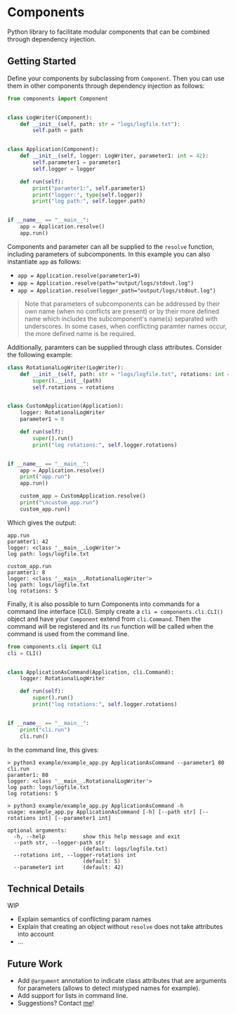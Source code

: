 # Components
Python library to facilitate modular components that can be combined through dependency injection.

## Getting Started
Define your components by subclassing from `Component`. Then you can use them in other components through dependency injection as follows:
```python
from components import Component


class LogWriter(Component):
    def __init__(self, path: str = "logs/logfile.txt"):
        self.path = path


class Application(Component):
    def __init__(self, logger: LogWriter, parameter1: int = 42):
        self.parameter1 = parameter1
        self.logger = logger

    def run(self):
        print("paramter1:", self.parameter1)
        print("logger:", type(self.logger))
        print("log path:", self.logger.path)


if __name__ == "__main__":
    app = Application.resolve()
    app.run()
```

Components and parameter can all be supplied to the `resolve` function, including parameters of subcomponents. In this example you can also instantiate `app` as follows:
 - `app = Application.resolve(parameter1=9)`
 - `app = Application.resolve(path="output/logs/stdout.log")`
 - `app = Application.resolve(logger_path="output/logs/stdout.log")`

> Note that parameters of subcomponents can be addressed by their own name (when no conflicts are present) or by their more defined name which includes the subcomponent's name(s) separated with underscores. In some cases, when conflicting paramter names occur, the more defined name is be required.


Additionally, paramters can be supplied through class attributes. Consider the following example:
```python
class RotationalLogWriter(LogWriter):
    def __init__(self, path: str = "logs/logfile.txt", rotations: int = 5):
        super().__init__(path)
        self.rotations = rotations


class CustomApplication(Application):
    logger: RotationalLogWriter
    parameter1 = 8

    def run(self):
        super().run()
        print("log rotations:", self.logger.rotations)


if __name__ == "__main__":
    app = Application.resolve()
    print("app.run")
    app.run()

    custom_app = CustomApplication.resolve()
    print("\ncustom_app.run")
    custom_app.run()
```

Which gives the output:
```
app.run
paramter1: 42
logger: <class '__main__.LogWriter'>
log path: logs/logfile.txt

custom_app.run
paramter1: 8
logger: <class '__main__.RotationalLogWriter'>
log path: logs/logfile.txt
log rotations: 5
```

Finally, it is also possible to turn Components into commands for a command line interface (CLI). Simply create a `cli = components.cli.CLI()` object and have your `Component` extend from `cli.Command`. Then the command will be registered and its `run` function will be called when the command is used from the command line.
```python
from components.cli import CLI
cli = CLI()


class ApplicationAsCommand(Application, cli.Command):
    logger: RotationalLogWriter

    def run(self):
        super().run()
        print("log rotations:", self.logger.rotations)


if __name__ == "__main__":
    print("cli.run")
    cli.run()
```

In the command line, this gives:
```console
> python3 example/example_app.py ApplicationAsCommand --parameter1 80
cli.run
paramter1: 80
logger: <class '__main__.RotationalLogWriter'>
log path: logs/logfile.txt
log rotations: 5

> python3 example/example_app.py ApplicationAsCommand -h
usage: example_app.py ApplicationAsCommand [-h] [--path str] [--rotations int] [--parameter1 int]

optional arguments:
  -h, --help            show this help message and exit
  --path str, --logger-path str
                        (default: logs/logfile.txt)
  --rotations int, --logger-rotations int
                        (default: 5)
  --parameter1 int      (default: 42)

```

## Technical Details
WIP
 - Explain semantics of conflicting param names
 - Explain that creating an object without `resolve` does not take attributes into account
 - ...

## Future Work
 - Add `@argument` annotation to indicate class attributes that are arguments for parameters (allows to detect mistyped names for example).
 - Add support for lists in command line.
 - Suggestions? Contact [me](mailto:joeydepauw@gmail.com)!
